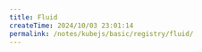 ```yaml
---
title: Fluid
createTime: 2024/10/03 23:01:14
permalink: /notes/kubejs/basic/registry/fluid/
---
```

